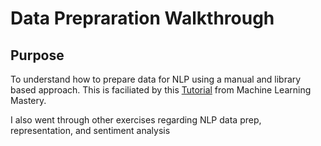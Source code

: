 # Data Prepraration Walkthrough

## Purpose

To understand how to prepare data for NLP using a manual and library based approach. This is faciliated by this [Tutorial](https://machinelearningmastery.com/clean-text-machine-learning-python/) from Machine Learning Mastery.

I also went through other exercises regarding NLP data prep, representation, and sentiment analysis